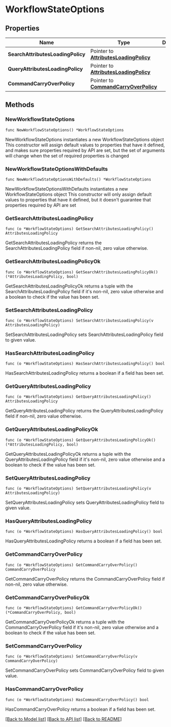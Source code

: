 # WorkflowStateOptions

## Properties

Name | Type | Description | Notes
------------ | ------------- | ------------- | -------------
**SearchAttributesLoadingPolicy** | Pointer to [**AttributesLoadingPolicy**](AttributesLoadingPolicy.md) |  | [optional] 
**QueryAttributesLoadingPolicy** | Pointer to [**AttributesLoadingPolicy**](AttributesLoadingPolicy.md) |  | [optional] 
**CommandCarryOverPolicy** | Pointer to [**CommandCarryOverPolicy**](CommandCarryOverPolicy.md) |  | [optional] 

## Methods

### NewWorkflowStateOptions

`func NewWorkflowStateOptions() *WorkflowStateOptions`

NewWorkflowStateOptions instantiates a new WorkflowStateOptions object
This constructor will assign default values to properties that have it defined,
and makes sure properties required by API are set, but the set of arguments
will change when the set of required properties is changed

### NewWorkflowStateOptionsWithDefaults

`func NewWorkflowStateOptionsWithDefaults() *WorkflowStateOptions`

NewWorkflowStateOptionsWithDefaults instantiates a new WorkflowStateOptions object
This constructor will only assign default values to properties that have it defined,
but it doesn't guarantee that properties required by API are set

### GetSearchAttributesLoadingPolicy

`func (o *WorkflowStateOptions) GetSearchAttributesLoadingPolicy() AttributesLoadingPolicy`

GetSearchAttributesLoadingPolicy returns the SearchAttributesLoadingPolicy field if non-nil, zero value otherwise.

### GetSearchAttributesLoadingPolicyOk

`func (o *WorkflowStateOptions) GetSearchAttributesLoadingPolicyOk() (*AttributesLoadingPolicy, bool)`

GetSearchAttributesLoadingPolicyOk returns a tuple with the SearchAttributesLoadingPolicy field if it's non-nil, zero value otherwise
and a boolean to check if the value has been set.

### SetSearchAttributesLoadingPolicy

`func (o *WorkflowStateOptions) SetSearchAttributesLoadingPolicy(v AttributesLoadingPolicy)`

SetSearchAttributesLoadingPolicy sets SearchAttributesLoadingPolicy field to given value.

### HasSearchAttributesLoadingPolicy

`func (o *WorkflowStateOptions) HasSearchAttributesLoadingPolicy() bool`

HasSearchAttributesLoadingPolicy returns a boolean if a field has been set.

### GetQueryAttributesLoadingPolicy

`func (o *WorkflowStateOptions) GetQueryAttributesLoadingPolicy() AttributesLoadingPolicy`

GetQueryAttributesLoadingPolicy returns the QueryAttributesLoadingPolicy field if non-nil, zero value otherwise.

### GetQueryAttributesLoadingPolicyOk

`func (o *WorkflowStateOptions) GetQueryAttributesLoadingPolicyOk() (*AttributesLoadingPolicy, bool)`

GetQueryAttributesLoadingPolicyOk returns a tuple with the QueryAttributesLoadingPolicy field if it's non-nil, zero value otherwise
and a boolean to check if the value has been set.

### SetQueryAttributesLoadingPolicy

`func (o *WorkflowStateOptions) SetQueryAttributesLoadingPolicy(v AttributesLoadingPolicy)`

SetQueryAttributesLoadingPolicy sets QueryAttributesLoadingPolicy field to given value.

### HasQueryAttributesLoadingPolicy

`func (o *WorkflowStateOptions) HasQueryAttributesLoadingPolicy() bool`

HasQueryAttributesLoadingPolicy returns a boolean if a field has been set.

### GetCommandCarryOverPolicy

`func (o *WorkflowStateOptions) GetCommandCarryOverPolicy() CommandCarryOverPolicy`

GetCommandCarryOverPolicy returns the CommandCarryOverPolicy field if non-nil, zero value otherwise.

### GetCommandCarryOverPolicyOk

`func (o *WorkflowStateOptions) GetCommandCarryOverPolicyOk() (*CommandCarryOverPolicy, bool)`

GetCommandCarryOverPolicyOk returns a tuple with the CommandCarryOverPolicy field if it's non-nil, zero value otherwise
and a boolean to check if the value has been set.

### SetCommandCarryOverPolicy

`func (o *WorkflowStateOptions) SetCommandCarryOverPolicy(v CommandCarryOverPolicy)`

SetCommandCarryOverPolicy sets CommandCarryOverPolicy field to given value.

### HasCommandCarryOverPolicy

`func (o *WorkflowStateOptions) HasCommandCarryOverPolicy() bool`

HasCommandCarryOverPolicy returns a boolean if a field has been set.


[[Back to Model list]](../README.md#documentation-for-models) [[Back to API list]](../README.md#documentation-for-api-endpoints) [[Back to README]](../README.md)


